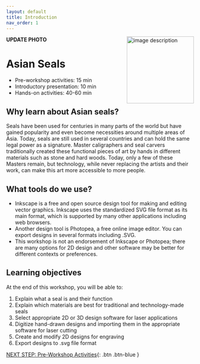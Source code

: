 ```yaml
---
layout: default
title: Introduction 
nav_order: 1
---
```

**UPDATE PHOTO**
<img src="images/WORKSHOP-LOGO-HERE.png" style="float:right;width:180px;" alt="image description">

# Asian Seals

- Pre-workshop activities: 15 min 
- Introductory presentation: 10 min
- Hands-on activities: 40-60 min

## Why learn about Asian seals? 

Seals have been used for centuries in many parts of the world but have gained popularity and even become necessities around multiple areas of Asia. Today, seals are still used in several countries and can hold the same legal power as a signature. Master caligraphers and seal carvers traditionally created these functional pieces of art by hands in different materials such as stone and hard woods. Today, only a few of these Masters remain, but technology, while never replacing the artists and their work, can make this art more accessible to more people. 

## What tools do we use?
- Inkscape is a free and open source design tool for making and editing vector graphics. Inkscape uses the standardized SVG file format as its main format, which is supported by many other applications including web browsers.
- Another design tool is Photopea, a free online image editor. You can export designs in several formats including .SVG.
- This workshop is not an endorsement of Inkscape or Photopea; there are many options for 2D design and other software may be better for different contexts or preferences.

## Learning objectives

At the end of this workshop, you will be able to:
1. Explain what a seal is and their function
2. Explain which materials are best for traditional and technology-made seals
3. Select appropriate 2D or 3D design software for laser applications
4. Digitize hand-drawn designs and importing them in the appropriate software for laser cutting
5. Create and modify 2D designs for engraving
6. Export designs to .svg file format
 
[NEXT STEP: Pre-Workshop Activities](pre-workshop.html){: .btn .btn-blue }
